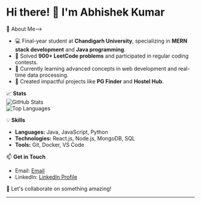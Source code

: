 # Hi there! 👋 I'm Abhishek Kumar  

🌟 About Me-->  
- 💻 Final-year student at **Chandigarh University**, specializing in **MERN stack development** and **Java programming**.  
- 🔢 Solved **900+ LeetCode problems** and participated in regular coding contests.  
- 🌱 Currently learning advanced concepts in web development and real-time data processing.  
- 🚀 Created impactful projects like **PG Finder** and **Hostel Hub**.  

📈 **Stats**  
![GitHub Stats](https://github-readme-stats.vercel.app/api?username=abhi9472&show_icons=true&theme=radical)  
![Top Languages](https://github-readme-stats.vercel.app/api/top-langs/?username=abhi9472&layout=compact&theme=radical)  

💡 **Skills**  
- **Languages:** Java, JavaScript, Python  
- **Technologies:** React.js, Node.js, MongoDB, SQL  
- **Tools:** Git, Docker, VS Code  

📫 **Get in Touch**  
- Email: [Email](mailto:abhishekkumarcse2015@fmail.com)  
- LinkedIn: [LinkedIn Profile](https://www.linkedin.com/in/abhishek-kumar-56a668215/)  

🌟 Let's collaborate on something amazing!  

---

